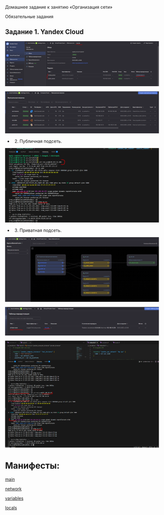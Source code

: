 Домашнее задание к занятию «Организация сети»

Обязательные задания

## Задание 1. Yandex Cloud

![alt text](image.png)

![alt text](image-1.png)



- 2. Публичная подсеть.

![alt text](image-3.png)

- 3. Приватная подсеть.

![alt text](image-2.png)

![alt text](image-4.png)

![alt text](image-5.png)

# Манифесты:

[main](main.tf)

[network](network.tf)

[variables](variables.tf)

[locals](locals.tf)
